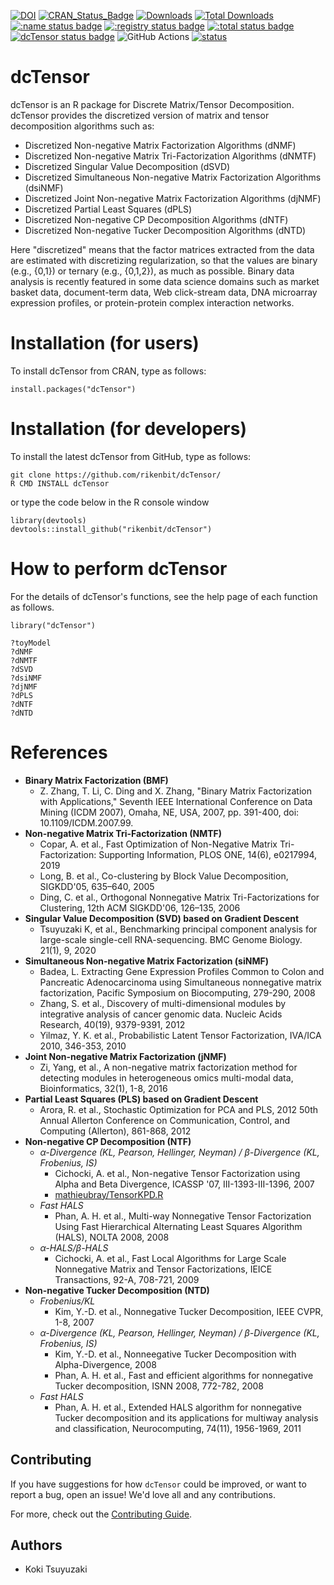 [![DOI](https://zenodo.org/badge/602806504.svg)](https://zenodo.org/badge/latestdoi/602806504)
[![CRAN_Status_Badge](http://www.r-pkg.org/badges/version/dcTensor)](
https://cran.r-project.org/package=dcTensor)
[![Downloads](https://cranlogs.r-pkg.org/badges/dcTensor)](https://CRAN.R-project.org/package=dcTensor)
[![Total Downloads](https://cranlogs.r-pkg.org/badges/grand-total/dcTensor?color=orange)](https://CRAN.R-project.org/package=dcTensor)
[![:name status badge](https://rikenbit.r-universe.dev/badges/:name)](https://rikenbit.r-universe.dev)
[![:registry status badge](https://rikenbit.r-universe.dev/badges/:registry)](https://rikenbit.r-universe.dev)
[![:total status badge](https://rikenbit.r-universe.dev/badges/:total)](https://rikenbit.r-universe.dev)
[![dcTensor status badge](https://rikenbit.r-universe.dev/badges/dcTensor)](https://rikenbit.r-universe.dev)
![GitHub Actions](https://github.com/rikenbit/dcTensor/actions/workflows/build_test_push.yml/badge.svg)
[![status](https://joss.theoj.org/papers/41a68242a41f762bd768ff44fc3b6b97/status.svg)](https://joss.theoj.org/papers/41a68242a41f762bd768ff44fc3b6b97)

# dcTensor

dcTensor is an R package for Discrete Matrix/Tensor Decomposition.
dcTensor provides the discretized version of matrix and tensor decomposition
algorithms such as:

- Discretized Non-negative Matrix Factorization Algorithms (dNMF)
- Discretized Non-negative Matrix Tri-Factorization Algorithms (dNMTF)
- Discretized Singular Value Decomposition (dSVD)
- Discretized Simultaneous Non-negative Matrix Factorization Algorithms (dsiNMF)
- Discretized Joint Non-negative Matrix Factorization Algorithms (djNMF)
- Discretized Partial Least Squares (dPLS)
- Discretized Non-negative CP Decomposition Algorithms (dNTF)
- Discretized Non-negative Tucker Decomposition Algorithms (dNTD)

Here "discretized" means that the factor matrices extracted from the data
are estimated with discretizing regularization,
so that the values are binary (e.g., {0,1}) or ternary (e.g., {0,1,2}),
as much as possible.
Binary data analysis is recently featured in some data science domains
such as market basket data, document-term data, Web click-stream data,
DNA microarray expression profiles,
or protein-protein complex interaction networks.

# Installation (for users)

To install dcTensor from CRAN, type as follows:

~~~~
install.packages("dcTensor")
~~~~

# Installation (for developers)

To install the latest dcTensor from GitHub, type as follows:

~~~~
git clone https://github.com/rikenbit/dcTensor/
R CMD INSTALL dcTensor
~~~~

or type the code below in the R console window

~~~~
library(devtools)
devtools::install_github("rikenbit/dcTensor")
~~~~

# How to perform dcTensor
For the details of dcTensor's functions, see the help page of each function as follows.

~~~~
library("dcTensor")

?toyModel
?dNMF
?dNMTF
?dSVD
?dsiNMF
?djNMF
?dPLS
?dNTF
?dNTD
~~~~

References
======
- **Binary Matrix Factorization (BMF)**
  - Z. Zhang, T. Li, C. Ding and X. Zhang, "Binary Matrix Factorization with Applications," Seventh IEEE International Conference on Data Mining (ICDM 2007), Omaha, NE, USA, 2007, pp. 391-400, doi: 10.1109/ICDM.2007.99.
- **Non-negative Matrix Tri-Factorization (NMTF)**
  - Copar, A. et al., Fast Optimization of Non-Negative Matrix Tri-Factorization: Supporting Information, PLOS ONE, 14(6), e0217994, 2019
  - Long, B. et al., Co-clustering by Block Value Decomposition, SIGKDD'05, 635–640, 2005
  - Ding, C. et al., Orthogonal Nonnegative Matrix Tri-Factorizations for Clustering, 12th ACM SIGKDD'06, 126–135, 2006
- **Singular Value Decomposition (SVD) based on Gradient Descent**
  - Tsuyuzaki K, et al., Benchmarking principal component analysis for large-scale single-cell RNA-sequencing. BMC Genome Biology. 21(1), 9, 2020
- **Simultaneous Non-negative Matrix Factorization (siNMF)**
  - Badea, L. Extracting Gene Expression Profiles Common to Colon and Pancreatic Adenocarcinoma using Simultaneous nonnegative matrix factorization, Pacific Symposium on Biocomputing, 279-290, 2008
  - Zhang, S. et al., Discovery of multi-dimensional modules by integrative analysis of cancer genomic data. Nucleic Acids Research, 40(19), 9379-9391, 2012
  - Yilmaz, Y. K. et al., Probabilistic Latent Tensor Factorization, IVA/ICA 2010, 346-353, 2010
- **Joint Non-negative Matrix Factorization (jNMF)**
  - Zi, Yang, et al., A non-negative matrix factorization method for detecting modules in heterogeneous omics multi-modal data, Bioinformatics, 32(1), 1-8, 2016
- **Partial Least Squares (PLS) based on Gradient Descent**
  - Arora, R. et al., Stochastic Optimization for PCA and PLS, 2012 50th Annual Allerton Conference on Communication, Control, and Computing (Allerton), 861-868, 2012
- **Non-negative CP Decomposition (NTF)**
   - *α-Divergence (KL, Pearson, Hellinger, Neyman) / β-Divergence (KL, Frobenius, IS)*
     - Cichocki, A. et al., Non-negative Tensor Factorization using Alpha and Beta Divergence, ICASSP '07, III-1393-III-1396, 2007
     - [mathieubray/TensorKPD.R](https://gist.github.com/mathieubray/d83ce9c13fcb60f723f957c13ad85ac5)
   - *Fast HALS*
     - Phan, A. H. et al.,  Multi-way Nonnegative Tensor Factorization Using Fast Hierarchical Alternating Least Squares Algorithm (HALS), NOLTA 2008, 2008
   - *α-HALS/β-HALS*
     - Cichocki, A. et al., Fast Local Algorithms for Large Scale Nonnegative Matrix and Tensor Factorizations, IEICE Transactions, 92-A, 708-721, 2009
- **Non-negative Tucker Decomposition (NTD)**
   - *Frobenius/KL*
     - Kim, Y.-D. et al., Nonnegative Tucker Decomposition, IEEE CVPR, 1-8, 2007
   - *α-Divergence (KL, Pearson, Hellinger, Neyman) / β-Divergence (KL, Frobenius, IS)*
     - Kim, Y.-D. et al., Nonneegative Tucker Decomposition with Alpha-Divergence, 2008
     - Phan, A. H. et al., Fast and efficient algorithms for nonnegative Tucker decomposition, ISNN 2008, 772-782, 2008
   - *Fast HALS*
     - Phan, A. H. et al., Extended HALS algorithm for nonnegative Tucker decomposition and its applications for multiway analysis and classification, Neurocomputing, 74(11), 1956-1969, 2011

## Contributing

If you have suggestions for how `dcTensor` could be improved, or want to report a bug, open an issue! We'd love all and any contributions.

For more, check out the [Contributing Guide](CONTRIBUTING.md).

## Authors
- Koki Tsuyuzaki
